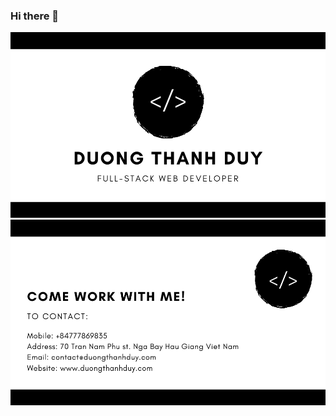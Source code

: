### Hi there 👋
![image](https://github.com/dgthanhduy/dgthanhduy/blob/master/1.png)
![image](https://github.com/dgthanhduy/dgthanhduy/blob/master/2.png)
